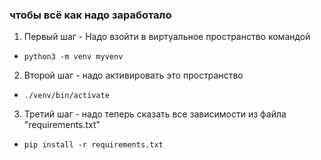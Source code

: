 ### чтобы всё как надо заработало
1. Первый шаг -
Надо взойти в виртуальное пространство командой 
 - ```python3 -m venv myvenv```
2. Второй шаг - надо активировать это пространство
 - ```./venv/bin/activate```
3. Третий шаг - надо теперь сказать все зависимости из файла "requirements.txt" 

  -  ``` pip install -r requirements.txt ``` 


